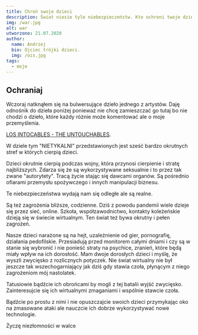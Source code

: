 ```yaml
---
title: Chroń swoje dzieci
description: Świat niesie tyle niebezpieczeństw. Kto ochroni twoje dzieci? Ty jesteś na pierwszej lini frontu.
img: /war.jpg
alt: war
utworzono: 21.07.2020
author:
  name: Andrzej
  bio: Ojciec trójki dzieci.
  img: /ois.jpg
tags:
  - moje
---
```


## Ochraniaj

Wczoraj natknąłem się na bulwersujące dzieło jednego z artystów. Daję odnośnik do dzieła poniżej ponieważ nie chcę zamieszczać go tutaj bo nie chodzi o dzieło, które każdy różnie może komentować ale o moje przemyślenia.

[LOS INTOCABLES - THE UNTOUCHABLES](https://vimeo.com/81485559 'LOS INTOCABLES - THE UNTOUCHABLES').

W dziele tym "NIETYKALNI" przedstawionych jest sześć bardzo okrutnych stref w których cierpią dzieci.

Dzieci okrutnie cierpią podczas wojny, która przynosi cierpienie i stratę najbliższych. Zdarza się że są wykorzystywane seksualnie i to przez tak zwane "autorytety". Tracą życie stając się dawcami organów. Są pośrednio ofiarami przemysłu spożywczego i innych manipulacji biznesu.

Te niebezpieczeństwa wydają nam się odległe ale są realne.

Są też zagrożenia bliższe, codzienne. Dziś z powodu pandemii wiele dzieje się przez sieć, online. Szkoła, współzawodnictwo, kontakty koleżeńskie dzieją się w świecie wirtualnym. Ten świat też bywa okrutny i pełen zagrożeń.

Nasze dzieci narażone są na hejt, uzależnienie od gier, pornografię, działania pedofilskie. Przesiadują przed monitorem całymi dniami i czy są w stanie się wybronić i nie ponieść straty na psychice, zranień, które będą miały wpływ na ich dorosłość. Mam dwoje dorosłych dzieci i myślę, że wyszli zwycięsko z rozlicznych potyczek. Nie świat wirtualny nie był jeszcze tak wszechogarniający jak dziś gdy stawia czoła, płynącym z niego zagrożeniom mój nastolatek.

Tatusiowie bądźcie ich obrońcami by mogli z tej batalii wyjść zwycięsko. Zainteresujcie się ich wirtualnymi zmaganiami i wspólnie stawcie czoła.

Bądźcie po prostu z nimi i nie opuszczajcie swoich dzieci przymykając oko na zmasowane ataki ale nauczcie ich dobrze wykorzystywać nowe technologie.

Życzę niezłomności w walce
